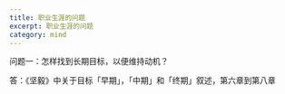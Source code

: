 ```yaml
---
title: 职业生涯的问题
excerpt: 职业生涯的问题
category: mind
---
```


 问题一：怎样找到长期目标，以便维持动机？

答：《坚毅》中关于目标「早期」，「中期」和「终期」叙述，第六章到第八章


